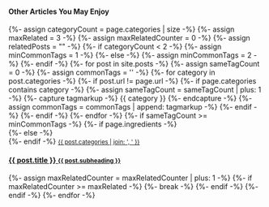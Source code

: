 <!-- use post tags for better relations -->
<relatedposts class="row my-4">
  <div class="col-12"><h4>Other Articles You May Enjoy</h4></div>
  {%- assign categoryCount = page.categories | size -%}
  {%- assign maxRelated = 3 -%}
  {%- assign maxRelatedCounter = 0 -%}
  {%- assign relatedPosts = "" -%}
  {%- if categoryCount < 2 -%}
    {%- assign minCommonTags = 1 -%}
  {%- else -%}
    {%- assign minCommonTags =  2 -%}
  {%- endif -%}
  {%- for post in site.posts -%}
    {%- assign sameTagCount = 0 -%}
    {%- assign commonTags = '' -%}
    {%- for category in post.categories -%}
      {%- if post.url != page.url -%}
        {%- if page.categories contains category -%}
          {%- assign sameTagCount = sameTagCount | plus: 1 -%}
          {%- capture tagmarkup -%} <span class="label label-default">{{ category }}</span> {%- endcapture -%}
          {%- assign commonTags = commonTags | append: tagmarkup -%}
        {%- endif -%}
      {%- endif -%}
    {%- endfor -%}
    {%- if sameTagCount >= minCommonTags -%}      
      {%- if page.ingredients -%}
        <div class="col-12 feature secondary relatedpost">
      {%- else -%}
        <div class="col-12 col-md-4 feature secondary relatedpost">
      {%- endif -%}
      <a href="{{ post.url | prepend: site.baseurl }}" style="background-image: url(/images/posts/360x250/{{ post.image }})">
        <span class="post-content">
          <small class="post-meta">{{ post.categories | join: ', ' }}</small>
          <h4 class="post-title">{{ post.title }} <small>{{ post.subheading }}</small></h4>
        </span>
      </a>
    </div>
    {%- assign maxRelatedCounter = maxRelatedCounter | plus: 1 -%}
      {%- if maxRelatedCounter >= maxRelated -%}
        {%- break -%}
      {%- endif -%}
    {%- endif -%}
  {%- endfor -%}
</relatedposts>
